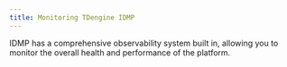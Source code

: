 ```yaml
---
title: Monitoring TDengine IDMP
---
```


IDMP has a comprehensive observability system built in, allowing you to monitor the overall health and performance of the platform.
